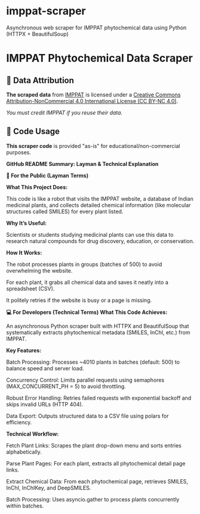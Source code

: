 # imppat-scraper
Asynchronous web scraper for IMPPAT phytochemical data using Python (HTTPX + BeautifulSoup)

# IMPPAT Phytochemical Data Scraper

## 📜 Data Attribution  

**The scraped data** from [IMPPAT](https://cb.imsc.res.in/imppat/) is licensed under a [Creative Commons Attribution-NonCommercial 4.0 International License (CC BY-NC 4.0)](https://creativecommons.org/licenses/by-nc/4.0/).  

*You must credit IMPPAT if you reuse their data.*

## 🚀 Code Usage  

**This scraper code** is provided "as-is" for educational/non-commercial purposes.  

**GitHub README Summary: Layman & Technical Explanation**

**🌱 For the Public (Layman Terms)**

**What This Project Does:**

This code is like a robot that visits the IMPPAT website, a database of Indian medicinal plants, and collects detailed chemical information (like molecular structures called SMILES) for every plant listed.

**Why It’s Useful:**

Scientists or students studying medicinal plants can use this data to research natural compounds for drug discovery, education, or conservation.

**How It Works:**

The robot processes plants in groups (batches of 500) to avoid overwhelming the website.

For each plant, it grabs all chemical data and saves it neatly into a spreadsheet (CSV).

It politely retries if the website is busy or a page is missing.

**💻 For Developers (Technical Terms)**
**What This Code Achieves:**

An asynchronous Python scraper built with HTTPX and BeautifulSoup that systematically extracts phytochemical metadata (SMILES, InChI, etc.) from IMPPAT.

**Key Features:**

Batch Processing: Processes ~4010 plants in batches (default: 500) to balance speed and server load.

Concurrency Control: Limits parallel requests using semaphores (MAX_CONCURRENT_PH = 5) to avoid throttling.

Robust Error Handling: Retries failed requests with exponential backoff and skips invalid URLs (HTTP 404).

Data Export: Outputs structured data to a CSV file using polars for efficiency.

**Technical Workflow:**

Fetch Plant Links: Scrapes the plant drop-down menu and sorts entries alphabetically.

Parse Plant Pages: For each plant, extracts all phytochemical detail page links.

Extract Chemical Data: From each phytochemical page, retrieves SMILES, InChI, InChIKey, and DeepSMILES.

Batch Processing: Uses asyncio.gather to process plants concurrently within batches.

 
